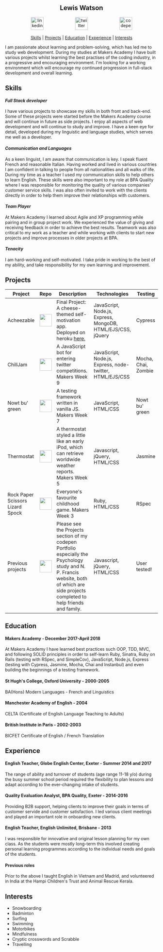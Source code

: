 <h2 align="center"> Lewis Watson </h2>

<p align="center">
<a href="https://www.linkedin.com/in/l3w15/">
<img src="https://www.iconfinder.com/data/icons/free-social-icons/67/linkedin_circle_color-512.png" alt="linkedin" hspace="50" height="42" width="42"></a>

<a href="https://twitter.com/lew__w">
<img src="http://goinkscape.com/wp-content/uploads/2015/07/twitter-logo-final.png" alt="twitter" hspace="50" height="42" width="42"></a>

<a href="https://codepen.io/l3w15/full/yPzmOw/">
<img src="http://davidwalsh.name/demo/codepenLogo.png" alt="codepen" hspace="50" height="42" width="42"></a>
</p>

<p align="center"> <a href='#skills'>Skills</a> | <a href='#projects'>Projects</a> | <a href='#education'>Education</a> | <a href='#experience'>Experience</a> |  <a href='#interests'>Interests</a> </p>

I am passionate about learning and problem-solving, which has led me to study web development. During my studies at Makers Academy I have built various projects whilst learning the best practises of the coding industry, in a progressive and encouraging environment. I'm looking for a working environment which will encourage my continued progression in full-stack development and overall learning.

## Skills

#### *Full Stack developer*

I have various projects to showcase my skills in both front and back-end. Some of these projects were started before the Makers Academy course and will continue in future as side projects. I enjoy all aspects of web development and will continue to study and improve. I have a keen eye for detail, developed during my linguistic and language studies, which serves me well as a developer.

#### *Communication and Languages*

As a keen linguist, I am aware that communication is key. I speak fluent French and reasonable Italian. Having worked and lived in various countries I am confident in talking to people from all nationalities and all walks of life. During my time as a teacher I used my communication skills to help others to learn English. These skills were also important to my role at BPA Quality where I was responsible for monitoring the quality of various companies' customer service skills. I was also often invited to work with the clients directly in order to help them improve their relationships with customers.

#### *Team Player*

At Makers Academy I learned about Agile and XP programming while pairing and in group project work. We experienced the value of giving and receiving feedback in order to achieve the best results. Teamwork was also critical to my work as a teacher and while working with clients to start new projects and improve processes in older projects at BPA.

#### *Tenacity*

I am hard-working and self-motivated. I take pride in working to the best of my ability, and take responsibility for my own learning and improvement.

## Projects

| Project              | Repo | Description | Technologies  | Testing |
| -------------------- |------|-------------| --------------|---------|
| Acheezable | <a href="https://github.com/l3w15/acheezable/"><img src="https://cdn4.iconfinder.com/data/icons/iconsimple-logotypes/512/github-512.png" width="40"> | Final Project: A cheese-themed self-motivation app. Deployed on heroku <a href="http://acheezable.herokuapp.com/">here.</a> | JavaScript, Node.js, Express, MongoDB, HTML/EJS/CSS, jQuery  | Cypress |
| ChillJam | <a href="https://github.com/l3w15/chillJam/"><img src="https://cdn4.iconfinder.com/data/icons/iconsimple-logotypes/512/github-512.png" width="40"> | A JavaScript bot for entering twitter competitions. Makers Week 9 | JavaScript, Node.js, Express, node-twitter, HTML/EJS/CSS | Mocha, Chai, Zombie |
| Nowt bu' green | <a href="https://github.com/l3w15/note_js/"><img src="https://cdn4.iconfinder.com/data/icons/iconsimple-logotypes/512/github-512.png" width="40">| A testing framework written in vanilla JS. Makers Week 7 | JavaScript, HTML/CSS | Nowt bu' green |
| Thermostat | <a href="https://github.com/l3w15/note_js/"><img src="https://cdn4.iconfinder.com/data/icons/iconsimple-logotypes/512/github-512.png" width="40"> | A thermostat styled a little like an early iPod, which can retrieve worldwide weather reports. Makers Week 5 | Javascript, jQuery, HTML/CSS | Jasmine |
| Rock Paper Scissors Lizard Spock | <a href="https://github.com/l3w15/note_js/"><img src="https://cdn4.iconfinder.com/data/icons/iconsimple-logotypes/512/github-512.png" width="40"> | Everyone's favourite childhood game. Makers Week 3 | Ruby, HTML/CSS | RSpec |
| Previous projects | <a href="https://codepen.io/l3w15/full/yPzmOw/"><img src="http://blog.codepen.io/wp-content/uploads/2014/03/codepen-logo.svg" width="40"> | Please see the Projects section of my codepen Portfolio especially the Psychology study and N. P. Francis website, both of which are side projects completed to help friends and family. | Javascript, jQuery, HTML/CSS | User tested! |

## Education

#### Makers Academy - December 2017-April 2018
At Makers Academy I have learned best practices such OOP, TDD, MVC, and following SOLID principles in order to self-learn Ruby, Sinatra, Ruby on Rails (testing with RSpec, and SimpleCov), JavaScript, Node.js, Express (testing with Cypress, Jasmine, Mocha, Chai and Instanbul) and even building the beginnings of a testing framework.

#### St Hugh's College, Oxford University - 2000-2005
BA(Hons) Modern Languages - French and Linguistics

#### Manchester Academy of English - 2004
CELTA (Certificate of English Language Teaching to Adults)  

#### British Institute in Paris - 2002-2003
BICFET Certificate of English / French Translation

## Experience

#### English Teacher, Globe English Center, Exeter - Summer 2014 and 2017
The range of ability and turnover of students (age range 11-18 y/o) during the busy summer school period required the flexibility to plan lessons  and adapt according to the ever-changing intake of students.

#### Quality Evaluation Analyst, BPA Quality, Exeter - 2014-2016
Providing  B2B support, helping clients to improve their goals in terms of customer servide and customer satisfaction. I led various client meetings and played an important role in onboarding new clients.

#### English Teacher, English Unlimited, Brisbane - 2013
I was responsible for innovative and original lesson planning for my own class. As the students were mostly long-term this involved creating personal learning programmes according to the individual needs and goals of the students.

#### Previous roles
Prior to the above I taught English in Vietnam and Madrid, and volunteered in India at the Hampi Children's Trust and Animal Rescue Kerala.

## Interests

- Snowboarding
- Badminton
- Surfing
- Swimming
- Motorbikes
- Mindfulness
- Cryptic crosswords and Scrabble
- Travelling
